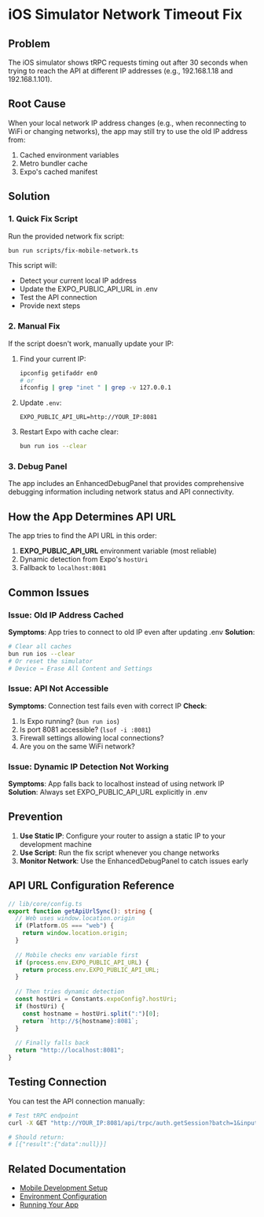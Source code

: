 # iOS Simulator Network Timeout Fix

## Problem
The iOS simulator shows tRPC requests timing out after 30 seconds when trying to reach the API at different IP addresses (e.g., 192.168.1.18 and 192.168.1.101).

## Root Cause
When your local network IP address changes (e.g., when reconnecting to WiFi or changing networks), the app may still try to use the old IP address from:
1. Cached environment variables
2. Metro bundler cache
3. Expo's cached manifest

## Solution

### 1. Quick Fix Script
Run the provided network fix script:
```bash
bun run scripts/fix-mobile-network.ts
```

This script will:
- Detect your current local IP address
- Update the EXPO_PUBLIC_API_URL in .env
- Test the API connection
- Provide next steps

### 2. Manual Fix
If the script doesn't work, manually update your IP:

1. Find your current IP:
   ```bash
   ipconfig getifaddr en0
   # or
   ifconfig | grep "inet " | grep -v 127.0.0.1
   ```

2. Update `.env`:
   ```env
   EXPO_PUBLIC_API_URL=http://YOUR_IP:8081
   ```

3. Restart Expo with cache clear:
   ```bash
   bun run ios --clear
   ```

### 3. Debug Panel
The app includes an EnhancedDebugPanel that provides comprehensive debugging information including network status and API connectivity.

## How the App Determines API URL

The app tries to find the API URL in this order:
1. **EXPO_PUBLIC_API_URL** environment variable (most reliable)
2. Dynamic detection from Expo's `hostUri`
3. Fallback to `localhost:8081`

## Common Issues

### Issue: Old IP Address Cached
**Symptoms**: App tries to connect to old IP even after updating .env
**Solution**: 
```bash
# Clear all caches
bun run ios --clear
# Or reset the simulator
# Device → Erase All Content and Settings
```

### Issue: API Not Accessible
**Symptoms**: Connection test fails even with correct IP
**Check**:
1. Is Expo running? (`bun run ios`)
2. Is port 8081 accessible? (`lsof -i :8081`)
3. Firewall settings allowing local connections?
4. Are you on the same WiFi network?

### Issue: Dynamic IP Detection Not Working
**Symptoms**: App falls back to localhost instead of using network IP
**Solution**: Always set EXPO_PUBLIC_API_URL explicitly in .env

## Prevention

1. **Use Static IP**: Configure your router to assign a static IP to your development machine
2. **Use Script**: Run the fix script whenever you change networks
3. **Monitor Network**: Use the EnhancedDebugPanel to catch issues early

## API URL Configuration Reference

```typescript
// lib/core/config.ts
export function getApiUrlSync(): string {
  // Web uses window.location.origin
  if (Platform.OS === "web") {
    return window.location.origin;
  }
  
  // Mobile checks env variable first
  if (process.env.EXPO_PUBLIC_API_URL) {
    return process.env.EXPO_PUBLIC_API_URL;
  }
  
  // Then tries dynamic detection
  const hostUri = Constants.expoConfig?.hostUri;
  if (hostUri) {
    const hostname = hostUri.split(":")[0];
    return `http://${hostname}:8081`;
  }
  
  // Finally falls back
  return "http://localhost:8081";
}
```

## Testing Connection

You can test the API connection manually:
```bash
# Test tRPC endpoint
curl -X GET "http://YOUR_IP:8081/api/trpc/auth.getSession?batch=1&input=%7B%220%22%3A%7B%22json%22%3Anull%7D%7D"

# Should return:
# [{"result":{"data":null}}]
```

## Related Documentation
- [Mobile Development Setup](./MOBILE_ENVIRONMENT_SOLUTION.md)
- [Environment Configuration](./ENVIRONMENT_SETUP_GUIDE.md)
- [Running Your App](./RUNNING_YOUR_APP_GUIDE.md)